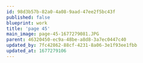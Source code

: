 ```yaml
---
id: 98d3b57b-82a0-4a08-9aad-47ee2f5bc43f
published: false
blueprint: work
title: 'page 45'
main_image: page-45-1677279081.JPG
parent: 46320450-ec9a-48be-a8d8-3a7ec0447c40
updated_by: 7fc42862-88cf-4231-8a06-3e1f93ee1fbb
updated_at: 1677279106
---
```

